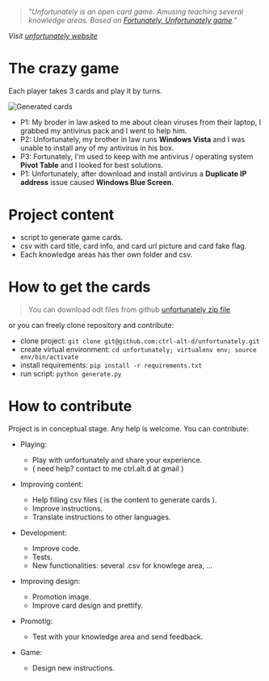 >*"Unfortunately is an open card game. Amusing teaching several knowledge areas. Based on [Fortunately, Unfortunately game](https://en.wikipedia.org/wiki/Fortunately,_Unfortunately)."*

*Visit [unfortunately website](http://ctrl-alt-d.github.io/unfortunately/)*

The crazy game
==============

Each player takes 3 cards and play it by turns.

![Generated cards](http://i.imgur.com/qBWKJgB.png)

- P1: My broder in law asked to me about clean viruses from their laptop, I grabbed my antivirus pack and I went to help him.
- P2: Unfortunately, my brother in law runs **Windows Vista** and I was unable to install any of my antivirus in his box.  
- P3: Fortunately, I'm used to keep with me antivirus / operating system **Pivot Table** and I looked for best solutions.  
- P1: Unfortunately, after download and install antivirus a **Duplicate IP address** issue caused **Windows Blue Screen**.  

Project content
===============

* script to generate game cards.
* csv with card title, card info, and card url picture and card fake flag.
* Each knowledge areas has ther own folder and csv.

How to get the cards
========================

>You can download odt files from github [unfortunately zip file](https://github.com/ctrl-alt-d/unfortunately/zipball/master)

or you can freely clone repository and contribute:

* clone project: `git clone git@github.com:ctrl-alt-d/unfortunately.git`
* create virtual environment: `cd unfortunately; virtualenv env; source env/bin/activate`
* install requirements: `pip install -r requirements.txt`
* run script: `python generate.py`


How to contribute
===================

Project is in conceptual stage. Any help is welcome. You can contribute:

* Playing:
    * Play with unfortunately and share your experience. 
    * ( need help? contact to me ctrl.alt.d at gmail )

* Improving content:
    * Help filling csv files ( is the content to generate cards ).
    * Improve instructions.
    * Translate instructions to other languages.
    
* Development:
    * Improve code.
    * Tests.
    * New functionalities: several .csv for knowlege area, ...
    
* Improving design:
    * Promotion image.
    * Improve card design and prettify.
    
* Promotig:
    * Test with your knowledge area and send feedback.
    
* Game:     
    * Design new instructions.

    

    
    
        

